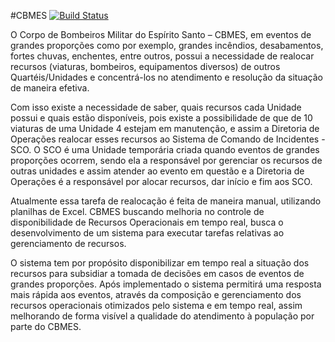 #CBMES [![Build Status](https://travis-ci.org/ricardosa1992/CBMES.svg?branch=master)](https://travis-ci.org/ricardosa1992/CBMES)

O Corpo de Bombeiros Militar do Espírito Santo – CBMES, em eventos de grandes proporções como por exemplo, grandes incêndios, desabamentos, fortes chuvas, enchentes, entre outros, possui a necessidade de realocar recursos (viaturas, bombeiros, equipamentos diversos) de outros Quartéis/Unidades e concentrá-los no atendimento e resolução da situação de maneira efetiva.

Com isso existe a necessidade de saber, quais recursos cada Unidade possui e quais estão disponíveis, pois existe a possibilidade de que de 10 viaturas de uma Unidade 4 estejam em manutenção, e assim a Diretoria de Operações realocar esses recursos ao Sistema de Comando de Incidentes - SCO. O SCO é uma Unidade temporária criada quando eventos de grandes proporções ocorrem, sendo ela a responsável por gerenciar os recursos de outras unidades e assim atender ao evento em questão e a Diretoria de Operações é a responsável por alocar recursos, dar início e fim aos SCO.

Atualmente essa tarefa de realocação é feita de maneira manual, utilizando planilhas de Excel. CBMES buscando melhoria no controle de disponibilidade de Recursos Operacionais em tempo real, busca o desenvolvimento de um sistema para executar tarefas relativas ao gerenciamento de recursos.

O sistema tem por propósito disponibilizar em tempo real a situação dos recursos para subsidiar a tomada de decisões em casos de eventos de grandes proporções. Após implementado o sistema permitirá uma resposta mais rápida aos eventos, através da composição e gerenciamento dos recursos operacionais otimizados pelo sistema e em tempo real, assim melhorando de forma visível a qualidade do atendimento à população por parte do CBMES.
